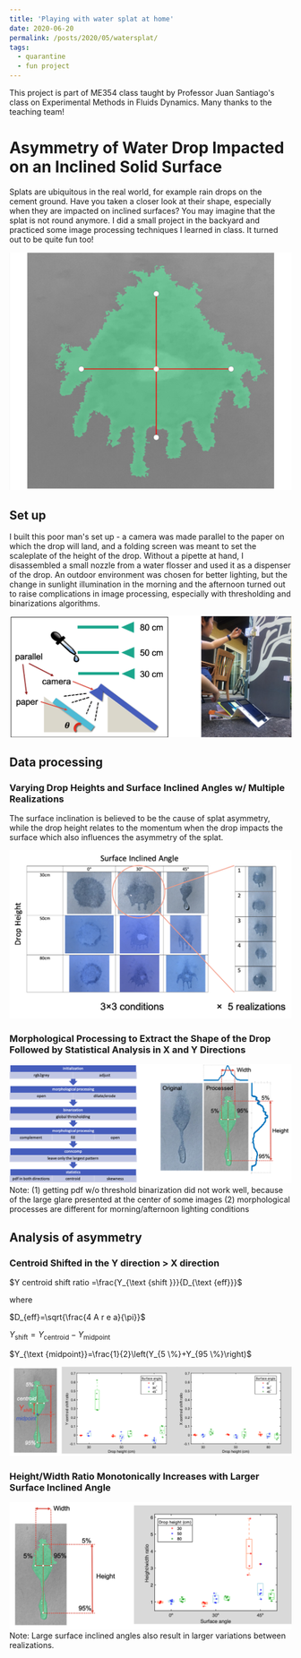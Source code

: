 ```yaml
---
title: 'Playing with water splat at home'
date: 2020-06-20
permalink: /posts/2020/05/watersplat/
tags:
  - quarantine
  - fun project
---
```


This project is part of ME354 class taught by Professor Juan Santiago's class on Experimental Methods in Fluids Dynamics. Many thanks to the teaching team!

# Asymmetry of Water Drop Impacted on an Inclined Solid Surface

Splats are ubiquitous in the real world, for example rain drops on the cement ground. Have you taken a closer look at their shape, especially when they are impacted on inclined surfaces? You may imagine that the splat is not round anymore. I did a small project in the backyard and practiced some image processing techniques I learned in class. It turned out to be quite fun too!

![photo1](/images/watersplat/01.png)


## Set up

I built this poor man's set up - a camera was made parallel to the paper on which the drop will land, and a folding screen was meant to set the scaleplate of the height of the drop. Without a pipette at hand, I disassembled a small nozzle from a water flosser and used it as a dispenser of the drop.
An outdoor environment was chosen for better lighting, but the change in sunlight illumination in the morning and the afternoon turned out to raise complications in image processing, especially with thresholding and binarizations algorithms.

![photo1](/images/watersplat/02.png)

## Data processing

### Varying Drop Heights and Surface Inclined Angles w/ Multiple Realizations
The surface inclination is believed to be the cause of splat asymmetry, while the drop height relates to the momentum when the drop impacts the surface which also influences the asymmetry of the splat.

![photo1](/images/watersplat/03.png)

### Morphological Processing to Extract the Shape of the Drop Followed by Statistical Analysis in X and Y Directions

![photo1](/images/watersplat/04.png)
Note: (1) getting pdf w/o threshold binarization did not work well, because of the large glare presented at the center of some images (2) morphological processes are different for morning/afternoon lighting conditions

## Analysis of asymmetry

### Centroid Shifted in the Y direction > X direction
$Y centroid shift ratio =\frac{Y_{\text {shift }}}{D_{\text {eff}}}$

where

$D_{eff}=\sqrt{\frac{4 A r e a}{\pi}}$

$Y_{\text {shift}}=Y_{\text {centroid}}-Y_{\text {midpoint}}$

$Y_{\text {midpoint}}=\frac{1}{2}\left(Y_{5 \%}+Y_{95 \%}\right)$

![photo1](/images/watersplat/05.png)

### Height/Width Ratio Monotonically Increases with Larger Surface Inclined Angle

![photo1](/images/watersplat/06.png)
Note: Large surface inclined angles also result in larger variations between realizations.




